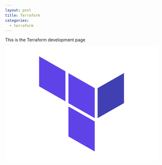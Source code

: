 ```yaml
---
layout: post
title: Terraform
categories:
  - terraform
---
```


This is the Terraform development page

![Terraform](../images/terraform.png)
